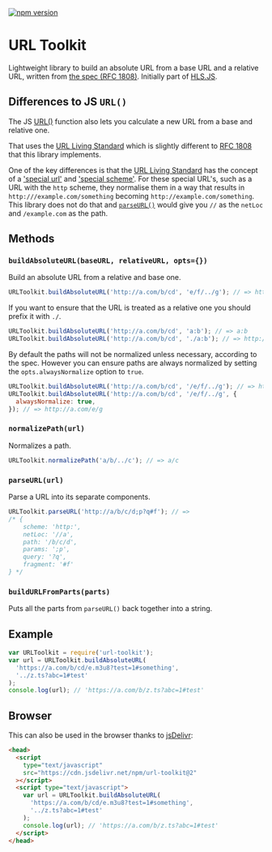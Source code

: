 [![npm version](https://badge.fury.io/js/url-toolkit.svg)](https://badge.fury.io/js/url-toolkit)

# URL Toolkit

Lightweight library to build an absolute URL from a base URL and a relative URL, written from [the spec (RFC 1808)](https://tools.ietf.org/html/rfc1808). Initially part of [HLS.JS](https://github.com/dailymotion/hls.js).

## Differences to JS `URL()`

The JS [URL()](https://developer.mozilla.org/en-US/docs/Web/API/URL/URL) function also lets you calculate a new URL from a base and relative one.

That uses the [URL Living Standard](https://url.spec.whatwg.org/) which is slightly different to [RFC 1808](https://tools.ietf.org/html/rfc1808) that this library implements.

One of the key differences is that the [URL Living Standard](https://url.spec.whatwg.org/) has the concept of a ['special url'](https://url.spec.whatwg.org/#is-special) and ['special scheme'](https://url.spec.whatwg.org/#special-scheme). For these special URL's, such as a URL with the `http` scheme, they normalise them in a way that results in `http:///example.com/something` becoming `http://example.com/something`. This library does not do that and [`parseURL()`](#parseurlurl) would give you `//` as the `netLoc` and `/example.com` as the path.

## Methods

### `buildAbsoluteURL(baseURL, relativeURL, opts={})`

Build an absolute URL from a relative and base one.

```javascript
URLToolkit.buildAbsoluteURL('http://a.com/b/cd', 'e/f/../g'); // => http://a.com/b/e/g
```

If you want to ensure that the URL is treated as a relative one you should prefix it with `./`.

```javascript
URLToolkit.buildAbsoluteURL('http://a.com/b/cd', 'a:b'); // => a:b
URLToolkit.buildAbsoluteURL('http://a.com/b/cd', './a:b'); // => http://a.com/b/a:b
```

By default the paths will not be normalized unless necessary, according to the spec. However you can ensure paths are always normalized by setting the `opts.alwaysNormalize` option to `true`.

```javascript
URLToolkit.buildAbsoluteURL('http://a.com/b/cd', '/e/f/../g'); // => http://a.com/e/f/../g
URLToolkit.buildAbsoluteURL('http://a.com/b/cd', '/e/f/../g', {
  alwaysNormalize: true,
}); // => http://a.com/e/g
```

### `normalizePath(url)`

Normalizes a path.

```javascript
URLToolkit.normalizePath('a/b/../c'); // => a/c
```

### `parseURL(url)`

Parse a URL into its separate components.

```javascript
URLToolkit.parseURL('http://a/b/c/d;p?q#f'); // =>
/* {
	scheme: 'http:',
	netLoc: '//a',
	path: '/b/c/d',
	params: ';p',
	query: '?q',
	fragment: '#f'
} */
```

### `buildURLFromParts(parts)`

Puts all the parts from `parseURL()` back together into a string.

## Example

```javascript
var URLToolkit = require('url-toolkit');
var url = URLToolkit.buildAbsoluteURL(
  'https://a.com/b/cd/e.m3u8?test=1#something',
  '../z.ts?abc=1#test'
);
console.log(url); // 'https://a.com/b/z.ts?abc=1#test'
```

## Browser

This can also be used in the browser thanks to [jsDelivr](https://github.com/jsdelivr/jsdelivr):

```html
<head>
  <script
    type="text/javascript"
    src="https://cdn.jsdelivr.net/npm/url-toolkit@2"
  ></script>
  <script type="text/javascript">
    var url = URLToolkit.buildAbsoluteURL(
      'https://a.com/b/cd/e.m3u8?test=1#something',
      '../z.ts?abc=1#test'
    );
    console.log(url); // 'https://a.com/b/z.ts?abc=1#test'
  </script>
</head>
```
